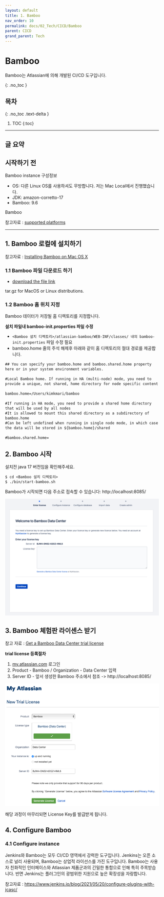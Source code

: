 ```yaml
---
layout: default
title: 1. Bamboo
nav_order: 10
permalink: docs/02_Tech/CICD/Bamboo
parent: CICD
grand_parent: Tech
---
```


# Bamboo

Bamboo는 Atlassian에 의해 개발된 CI/CD 도구입니다.

{: .no_toc }

## 목차
{: .no_toc .text-delta }

1. TOC
{:toc}

---

## 글 요약


## 시작하기 전

Bamboo instance 구성정보
- OS: 다른 Linux OS를 사용하셔도 무방합니다. 저는 Mac Local에서 진행했습니다.
- JDK: amazon-corretto-17
- Bamboo: 9.6

Bamboo 

참고자료 : [supported platforms](https://confluence.atlassian.com/bamboo/supported-platforms-289276764.html)

---

## 1. Bamboo 로컬에 설치하기

참고자료 : [Installing Bamboo on Mac OS X](https://confluence.atlassian.com/bamboo/installing-bamboo-on-mac-os-x-289276789.html)

### 1.1 Bamboo 파일 다운로드 하기

- [download the file link](https://www.atlassian.com/software/bamboo/download)

tar.gz for MacOS or Linux distributions.

### 1.2 Bamboo 홈 위치 지정

Bamboo 데이터가 저장될 홈 디렉토리를 지정합니다.

**설치 파일내 bamboo-init.properties 파일 수정**
- `<Bamboo 설치 디렉토리>/atlassian-bamboo/WEB-INF/classes/ 내의 bamboo-init.properties` 파일 수정 필요
- bamboo.home 줄의 주석 해제후 아래와 같이 홈 디렉토리의 절대 경로를 제공합니다.

```properties
## You can specify your bamboo.home and bamboo.shared.home property here or in your system environment variables.

#Local Bamboo home. If running in HA (multi-node) mode, you need to provide a unique, not shared, home directory for node specific content

bamboo.home=/Users/kimkmari/bamboo

#If running in HA mode, you need to provide a shared home directory that will be used by all nodes
#It is allowed to mount this shared directory as a subdirectory of bamboo.home
#Can be left undefined when running in single node mode, in which case the data will be stored in ${bamboo.home}/shared

#bamboo.shared.home=
```

## 2. Bamboo 시작

설치전 java 17 버전임을 확인해주세요.

```shell
$ cd <Bamboo 설치 디렉토리>
$ ./bin/start-bamboo.sh
```

Bamboo가 시작되면 다음 주소로 접속할 수 있습니다: http://localhost:8085/

![img-1.png](img-1.png)

## 3. Bamboo 체험판 라이센스 받기

참고 자료 : [Get a Bamboo Data Center trial license](https://confluence.atlassian.com/bamboo/get-a-bamboo-data-center-trial-license-1189482375.html)

**trial license 등록절차**

1. [my.atlassian.com](https://my.atlassian.com/license/evaluation) 로그인
2. Product - Bamboo / Organization - Data Center 입력
3. Server ID - 앞서 생성한 Bamboo 주소에서 참조 -> http://localhost:8085/

![img-2.png](img-2.png)

해당 과정이 마무리되면 License Key를 발급받게 됩니다.

## 4. Configure Bamboo

### 4.1 Configure instance

Jenkins와 Bamboo는 모두 CI/CD 영역에서 강력한 도구입니다. Jenkins는 오픈 소스로 널리 사용되며, Bamboo는 상업적 라이선스를 가진 도구입니다. Bamboo는 사용자 친화적인 인터페이스와 Atlassian 제품군과의 긴밀한 통합으로 인해 특히 주목받습니다. 반면 Jenkins는 플러그인의 광범위한 지원으로 높은 확장성을 자랑합니다.


참고자료 : https://www.jenkins.io/blog/2021/05/20/configure-plugins-with-jcasc/
